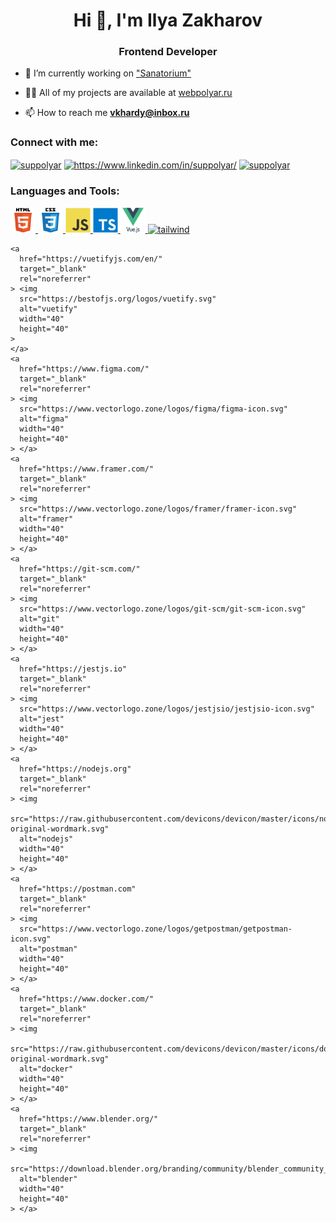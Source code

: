 <h1 align="center">Hi 👋, I'm Ilya Zakharov</h1>
<h3 align="center">Frontend Developer</h3>

- 🔭 I’m currently working on ["Sanatorium"](https://sanatorium-is.ru/)

- 👨‍💻 All of my projects are available at [webpolyar.ru](webpolyar.ru)

- 📫 How to reach me **vkhardy@inbox.ru**

<h3 align="left">Connect with me:</h3>
<p align="left">
<a href="https://twitter.com/suppolyar" target="blank"><img align="center" src="https://raw.githubusercontent.com/rahuldkjain/github-profile-readme-generator/master/src/images/icons/Social/twitter.svg" alt="suppolyar" height="30" width="40" /></a>
<a href="https://linkedin.com/in/https://www.linkedin.com/in/suppolyar/" target="blank"><img align="center" src="https://raw.githubusercontent.com/rahuldkjain/github-profile-readme-generator/master/src/images/icons/Social/linked-in-alt.svg" alt="https://www.linkedin.com/in/suppolyar/" height="30" width="40" /></a>
<a href="https://instagram.com/suppolyar" target="blank"><img align="center" src="https://raw.githubusercontent.com/rahuldkjain/github-profile-readme-generator/master/src/images/icons/Social/instagram.svg" alt="suppolyar" height="30" width="40" /></a>
</p>

<h3 align="left">Languages and Tools:</h3>
<p align="left">
    <a
      href="https://www.w3.org/html/"
      target="_blank"
      rel="noreferrer"
    > <img
      src="https://raw.githubusercontent.com/devicons/devicon/master/icons/html5/html5-original-wordmark.svg"
      alt="html5"
      width="40"
      height="40"
    > </a>
    <a
      href="https://www.w3schools.com/css/"
      target="_blank"
      rel="noreferrer"
    > <img
      src="https://raw.githubusercontent.com/devicons/devicon/master/icons/css3/css3-original-wordmark.svg"
      alt="css3"
      width="40"
      height="40"
    > </a>
    <a
      href="https://developer.mozilla.org/en-US/docs/Web/JavaScript"
      target="_blank"
      rel="noreferrer"
    > <img
      src="https://raw.githubusercontent.com/devicons/devicon/master/icons/javascript/javascript-original.svg"
      alt="javascript"
      width="40"
      height="40"
    > </a>
    <a
      href="https://www.typescriptlang.org/"
      target="_blank"
      rel="noreferrer"
    > <img
      src="https://raw.githubusercontent.com/devicons/devicon/master/icons/typescript/typescript-original.svg"
      alt="typescript"
      width="40"
      height="40"
    > </a>
    <a
      href="https://vuejs.org/"
      target="_blank"
      rel="noreferrer"
    > <img
      src="https://raw.githubusercontent.com/devicons/devicon/master/icons/vuejs/vuejs-original-wordmark.svg"
      alt="vuejs"
      width="40"
      height="40"
    > </a>
    <a
      href="https://tailwindcss.com/"
      target="_blank"
      rel="noreferrer"
    > <img
      src="https://www.vectorlogo.zone/logos/tailwindcss/tailwindcss-icon.svg"
      alt="tailwind"
      width="40"
      height="40"
    > </a>

    <a
      href="https://vuetifyjs.com/en/"
      target="_blank"
      rel="noreferrer"
    > <img
      src="https://bestofjs.org/logos/vuetify.svg"
      alt="vuetify"
      width="40"
      height="40"
    >
    </a>
    <a
      href="https://www.figma.com/"
      target="_blank"
      rel="noreferrer"
    > <img
      src="https://www.vectorlogo.zone/logos/figma/figma-icon.svg"
      alt="figma"
      width="40"
      height="40"
    > </a>
    <a
      href="https://www.framer.com/"
      target="_blank"
      rel="noreferrer"
    > <img
      src="https://www.vectorlogo.zone/logos/framer/framer-icon.svg"
      alt="framer"
      width="40"
      height="40"
    > </a>
    <a
      href="https://git-scm.com/"
      target="_blank"
      rel="noreferrer"
    > <img
      src="https://www.vectorlogo.zone/logos/git-scm/git-scm-icon.svg"
      alt="git"
      width="40"
      height="40"
    > </a>
    <a
      href="https://jestjs.io"
      target="_blank"
      rel="noreferrer"
    > <img
      src="https://www.vectorlogo.zone/logos/jestjsio/jestjsio-icon.svg"
      alt="jest"
      width="40"
      height="40"
    > </a>
    <a
      href="https://nodejs.org"
      target="_blank"
      rel="noreferrer"
    > <img
      src="https://raw.githubusercontent.com/devicons/devicon/master/icons/nodejs/nodejs-original-wordmark.svg"
      alt="nodejs"
      width="40"
      height="40"
    > </a>
    <a
      href="https://postman.com"
      target="_blank"
      rel="noreferrer"
    > <img
      src="https://www.vectorlogo.zone/logos/getpostman/getpostman-icon.svg"
      alt="postman"
      width="40"
      height="40"
    > </a>
    <a
      href="https://www.docker.com/"
      target="_blank"
      rel="noreferrer"
    > <img
      src="https://raw.githubusercontent.com/devicons/devicon/master/icons/docker/docker-original-wordmark.svg"
      alt="docker"
      width="40"
      height="40"
    > </a>
    <a
      href="https://www.blender.org/"
      target="_blank"
      rel="noreferrer"
    > <img
      src="https://download.blender.org/branding/community/blender_community_badge_white.svg"
      alt="blender"
      width="40"
      height="40"
    > </a>
  </p>
